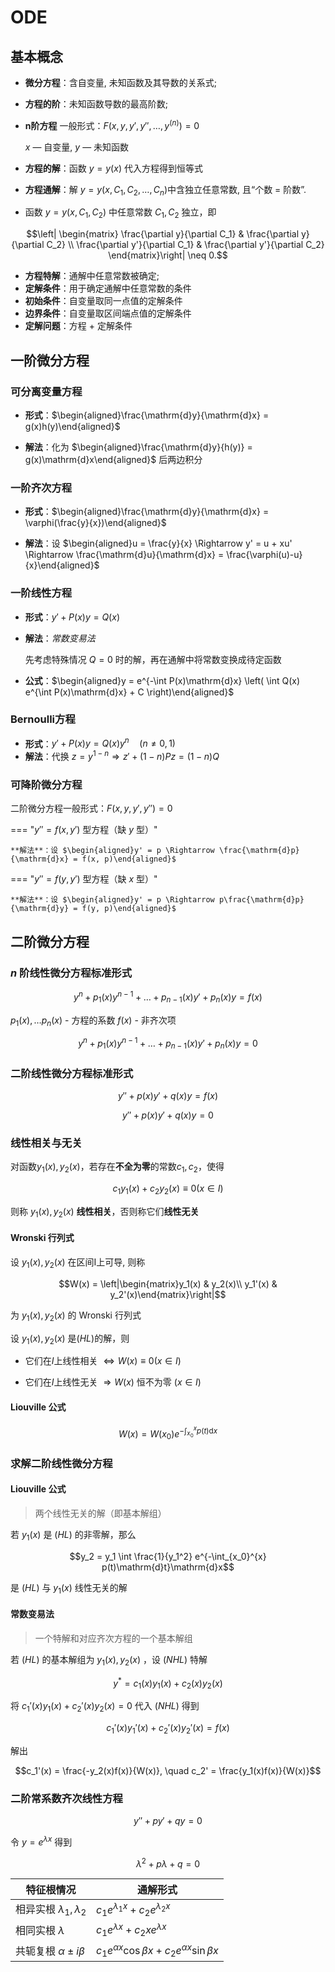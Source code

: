 # ODE

## 基本概念

- **微分方程**：含自变量, 未知函数及其导数的关系式;

- **方程的阶**：未知函数导数的最高阶数;

- **n阶方程** 一般形式：$F(x, y, y', y'', \dots, y^{(n)}) = 0$

    $x$ — 自变量, $y$ — 未知函数

- **方程的解**：函数 $y = y(x)$ 代入方程得到恒等式

- **方程通解**：解 $y = y(x, C_1, C_2, \dots, C_n)$​ 中含独立任意常数, 且“个数 = 阶数”.

- 函数 $y = y(x, C_1, C_2)$ 中任意常数 $C_1, C_2$ 独立，即

$$\left| \begin{matrix} \frac{\partial y}{\partial C_1} & \frac{\partial y}{\partial C_2} \\
\frac{\partial y'}{\partial C_1} & \frac{\partial y'}{\partial C_2}
\end{matrix}\right| \neq 0.$$

- **方程特解**：通解中任意常数被确定;
- **定解条件**：用于确定通解中任意常数的条件
- **初始条件**：自变量取同一点值的定解条件
- **边界条件**：自变量取区间端点值的定解条件
- **定解问题**：方程 + 定解条件

## 一阶微分方程

### 可分离变量方程

- **形式**：$\begin{aligned}\frac{\mathrm{d}y}{\mathrm{d}x} = g(x)h(y)\end{aligned}$

- **解法**：化为 $\begin{aligned}\frac{\mathrm{d}y}{h(y)} = g(x)\mathrm{d}x\end{aligned}$ 后两边积分

### 一阶齐次方程

- **形式**：$\begin{aligned}\frac{\mathrm{d}y}{\mathrm{d}x} = \varphi(\frac{y}{x})\end{aligned}$

- **解法**：设 $\begin{aligned}u = \frac{y}{x} \Rightarrow y' = u + xu' \Rightarrow \frac{\mathrm{d}u}{\mathrm{d}x} = \frac{\varphi(u)-u}{x}\end{aligned}$

### 一阶线性方程

- **形式**：$y' + P(x)y = Q(x)$

- **解法**：*常数变易法*
  
  先考虑特殊情况 $Q = 0$ 时的解，再在通解中将常数变换成待定函数

- **公式**：$\begin{aligned}y = e^{-\int P(x)\mathrm{d}x} \left( \int Q(x) e^{\int P(x)\mathrm{d}x} + C \right)\end{aligned}$

### Bernoulli方程

- **形式**：$y' + P(x)y = Q(x)y^n \quad (n \neq 0,1)$
- **解法**：代换 $z = y^{1-n} \Rightarrow z' + (1-n)Pz = (1-n)Q$​

### 可降阶微分方程

二阶微分方程一般形式：$F(x, y, y', y'') = 0$​

=== "$y''= f(x, y')$ 型方程（缺 $y$ 型）"

    **解法**：设 $\begin{aligned}y' = p \Rightarrow \frac{\mathrm{d}p}{\mathrm{d}x} = f(x, p)\end{aligned}$

=== "$y''= f(y, y')$ 型方程（缺 $x$ 型）"

    **解法**：设 $\begin{aligned}y' = p \Rightarrow p\frac{\mathrm{d}p}{\mathrm{d}y} = f(y, p)\end{aligned}$

## 二阶微分方程

### $n$ 阶线性微分方程标准形式

$$y^n+p_1(x)y^{n-1}+\dots +p_{n-1}(x)y'+p_n(x)y=f(x) \tag{NHL}$$

$p_1(x), \dots p_n(x)$ - 方程的系数  $f(x)$ - 非齐次项

$$y^n+p_1(x)y^{n-1}+\dots +p_{n-1}(x)y'+p_n(x)y=0 \tag{HL}$$

### 二阶线性微分方程标准形式

$$y''+p(x)y'+q(x)y=f(x) \tag{NHL}$$

$$y''+p(x)y'+q(x)y=0 \tag{HL}$$

### 线性相关与无关

对函数$y_1(x), y_2(x)$，若存在**不全为零**的常数$c_1, c_2$，使得

$$c_1y_1(x)+c_2y_2(x)\equiv 0(x\in I)$$

则称 $y_1(x), y_2(x)$ **线性相关**，否则称它们**线性无关**

#### Wronski 行列式

设 $y_1(x), y_2(x)$ 在区间I上可导, 则称

$$W(x) = \left|\begin{matrix}y_1(x) & y_2(x)\\ y_1'(x) & y_2'(x)\end{matrix}\right|$$

为 $y_1(x), y_2(x)$ 的 Wronski 行列式

设 $y_1(x), y_2(x)$ 是$(HL)$的解，则

- 它们在$I$上线性相关 $\Leftrightarrow W(x) \equiv 0(x\in I)$

- 它们在$I$上线性无关 $\Rightarrow W(x)$ 恒不为零 $(x\in I)$

#### Liouville 公式

$$W(x) = W(x_0)e^{-\int_{x_0}^{x}p(t)\mathrm{d}x}$$

### 求解二阶线性微分方程

#### Liouville 公式

> 两个线性无关的解（即基本解组）

若 $y_1(x)$ 是 $(HL)$ 的非零解，那么

$$y_2 = y_1 \int \frac{1}{y_1^2} e^{-\int_{x_0}^{x} p(t)\mathrm{d}t}\mathrm{d}x$$

是 $(HL)$ 与 $y_1(x)$ 线性无关的解

#### 常数变易法

> 一个特解和对应齐次方程的一个基本解组

若 $(HL)$ 的基本解组为 $y_1(x), y_2(x)$ ，设 $(NHL)$ 特解

$$y^* = c_1(x)y_1(x) + c_2(x)y_2(x)$$

将 $c_1'(x)y_1(x) + c_2'(x)y_2(x) = 0$ 代入 $(NHL)$ 得到

$$c_1'(x)y_1'(x) + c_2'(x)y_2'(x) = f(x)$$

解出

$$c_1'(x) = \frac{-y_2(x)f(x)}{W(x)}, \quad c_2' = \frac{y_1(x)f(x)}{W(x)}$$

### 二阶常系数齐次线性方程

$$y''+py'+qy=0$$

令 $y=e^{\lambda x}$ 得到

$$\lambda^2 + p\lambda + q = 0$$

|特征根情况|通解形式|
|----|----|
|相异实根 $\lambda_1, \lambda_2$|$c_1 e^{\lambda_1x}+c_2 e^{\lambda_2x}$|
|相同实根 $\lambda$|$c_1 e^{\lambda x}+c_2x e^{\lambda x}$|
|共轭复根 $\alpha \pm i\beta$|$c_1e^{\alpha x}\cos \beta x+c_2e^{\alpha x}\sin \beta x$|

